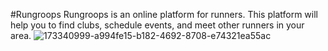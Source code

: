 #Rungroops
Rungroops is an online platform for runners. This platform will help you to find clubs, schedule events, and meet other runners in your area.
![173340999-a994fe15-b182-4692-8708-e74321ea55ac](https://github.com/marwenbs99/RunGroop/assets/57193293/c9abf4b6-92e9-4ce4-ba88-c46526c99dcd)
